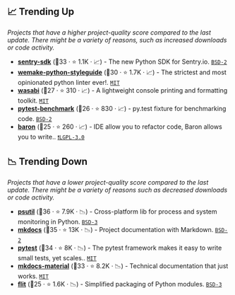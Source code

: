 ## 📈 Trending Up

_Projects that have a higher project-quality score compared to the last update. There might be a variety of reasons, such as increased downloads or code activity._

- <b><a href="https://github.com/getsentry/sentry-python">sentry-sdk</a></b> (🥇33 ·  ⭐ 1.1K · 📈) - The new Python SDK for Sentry.io. <code><a href="http://bit.ly/3rqEWVr">BSD-2</a></code>
- <b><a href="https://github.com/wemake-services/wemake-python-styleguide">wemake-python-styleguide</a></b> (🥈30 ·  ⭐ 1.7K · 📈) - The strictest and most opinionated python linter ever!. <code><a href="http://bit.ly/34MBwT8">MIT</a></code>
- <b><a href="https://github.com/ines/wasabi">wasabi</a></b> (🥉27 ·  ⭐ 310 · 📈) - A lightweight console printing and formatting toolkit. <code><a href="http://bit.ly/34MBwT8">MIT</a></code>
- <b><a href="https://github.com/ionelmc/pytest-benchmark">pytest-benchmark</a></b> (🥉26 ·  ⭐ 830 · 📈) - py.test fixture for benchmarking code. <code><a href="http://bit.ly/3rqEWVr">BSD-2</a></code> <code><img src="https://docs.pytest.org/en/stable/_static/favicon.png" style="display:inline;" width="13" height="13"></code>
- <b><a href="https://github.com/PyCQA/baron">baron</a></b> (🥈25 ·  ⭐ 260 · 📈) - IDE allow you to refactor code, Baron allows you to write.. <code><a href="http://bit.ly/37RvQcA">❗️LGPL-3.0</a></code>

## 📉 Trending Down

_Projects that have a lower project-quality score compared to the last update. There might be a variety of reasons such as decreased downloads or code activity._

- <b><a href="https://github.com/giampaolo/psutil">psutil</a></b> (🥇36 ·  ⭐ 7.9K · 📉) - Cross-platform lib for process and system monitoring in Python. <code><a href="http://bit.ly/3aKzpTv">BSD-3</a></code>
- <b><a href="https://github.com/mkdocs/mkdocs">mkdocs</a></b> (🥇35 ·  ⭐ 13K · 📉) - Project documentation with Markdown. <code><a href="http://bit.ly/3rqEWVr">BSD-2</a></code> <code><img src="https://squidfunk.github.io/mkdocs-material/assets/favicon.png" style="display:inline;" width="13" height="13"></code>
- <b><a href="https://github.com/pytest-dev/pytest">pytest</a></b> (🥇34 ·  ⭐ 8K · 📉) - The pytest framework makes it easy to write small tests, yet scales.. <code><a href="http://bit.ly/34MBwT8">MIT</a></code> <code><img src="https://docs.pytest.org/en/stable/_static/favicon.png" style="display:inline;" width="13" height="13"></code>
- <b><a href="https://github.com/squidfunk/mkdocs-material">mkdocs-material</a></b> (🥇33 ·  ⭐ 8.2K · 📉) - Technical documentation that just works. <code><a href="http://bit.ly/34MBwT8">MIT</a></code> <code><img src="https://squidfunk.github.io/mkdocs-material/assets/favicon.png" style="display:inline;" width="13" height="13"></code>
- <b><a href="https://github.com/pypa/flit">flit</a></b> (🥉25 ·  ⭐ 1.6K · 📉) - Simplified packaging of Python modules. <code><a href="http://bit.ly/3aKzpTv">BSD-3</a></code>


